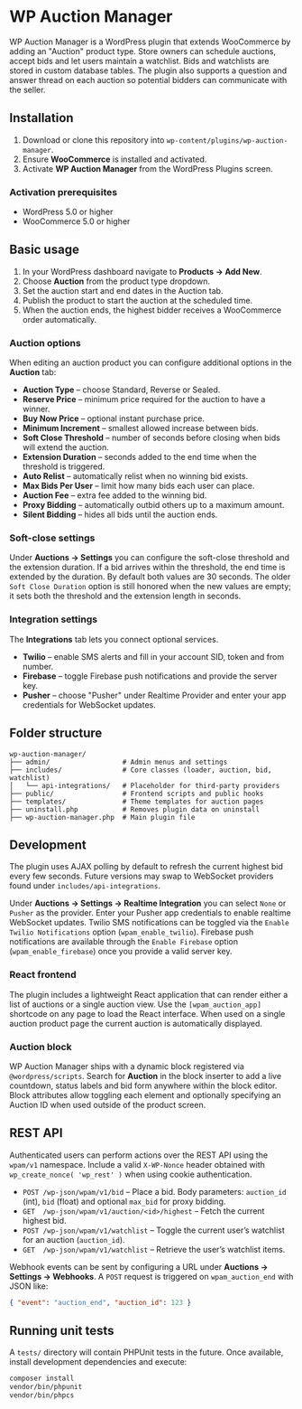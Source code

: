 # WP Auction Manager

WP Auction Manager is a WordPress plugin that extends WooCommerce by adding an "Auction" product type. Store owners can schedule auctions, accept bids and let users maintain a watchlist. Bids and watchlists are stored in custom database tables.
The plugin also supports a question and answer thread on each auction so potential bidders can communicate with the seller.

## Installation

1. Download or clone this repository into `wp-content/plugins/wp-auction-manager`.
2. Ensure **WooCommerce** is installed and activated.
3. Activate **WP Auction Manager** from the WordPress Plugins screen.

### Activation prerequisites

- WordPress 5.0 or higher
- WooCommerce 5.0 or higher

## Basic usage

1. In your WordPress dashboard navigate to **Products → Add New**.
2. Choose **Auction** from the product type dropdown.
3. Set the auction start and end dates in the Auction tab.
4. Publish the product to start the auction at the scheduled time.
5. When the auction ends, the highest bidder receives a WooCommerce order automatically.

### Auction options

When editing an auction product you can configure additional options in the **Auction** tab:

- **Auction Type** – choose Standard, Reverse or Sealed.
- **Reserve Price** – minimum price required for the auction to have a winner.
- **Buy Now Price** – optional instant purchase price.
- **Minimum Increment** – smallest allowed increase between bids.
- **Soft Close Threshold** – number of seconds before closing when bids will extend the auction.
- **Extension Duration** – seconds added to the end time when the threshold is triggered.
- **Auto Relist** – automatically relist when no winning bid exists.
- **Max Bids Per User** – limit how many bids each user can place.
- **Auction Fee** – extra fee added to the winning bid.
- **Proxy Bidding** – automatically outbid others up to a maximum amount.
- **Silent Bidding** – hides all bids until the auction ends.

### Soft-close settings

Under **Auctions → Settings** you can configure the soft-close threshold and the extension duration. If a bid arrives within the threshold, the end time is extended by the duration. By default both values are 30 seconds.
The older `Soft Close Duration` option is still honored when the new values are empty; it sets both the threshold and the extension length in seconds.
### Integration settings

The **Integrations** tab lets you connect optional services.
- **Twilio** – enable SMS alerts and fill in your account SID, token and from number.
- **Firebase** – toggle Firebase push notifications and provide the server key.
- **Pusher** – choose "Pusher" under Realtime Provider and enter your app credentials for WebSocket updates.


## Folder structure

```text
wp-auction-manager/
├── admin/                  # Admin menus and settings
├── includes/               # Core classes (loader, auction, bid, watchlist)
│   └── api-integrations/   # Placeholder for third-party providers
├── public/                 # Frontend scripts and public hooks
├── templates/              # Theme templates for auction pages
├── uninstall.php           # Removes plugin data on uninstall
├── wp-auction-manager.php  # Main plugin file
```

## Development


The plugin uses AJAX polling by default to refresh the current highest bid every few seconds.
Future versions may swap to WebSocket providers found under `includes/api-integrations`.

Under **Auctions → Settings → Realtime Integration** you can select `None` or `Pusher` as the provider. Enter your Pusher app credentials to enable realtime WebSocket updates.
Twilio SMS notifications can be toggled via the `Enable Twilio Notifications` option (`wpam_enable_twilio`).
Firebase push notifications are available through the `Enable Firebase` option (`wpam_enable_firebase`) once you provide a valid server key.

### React frontend

The plugin includes a lightweight React application that can render either a list of auctions or a single auction view. Use the `[wpam_auction_app]` shortcode on any page to load the React interface. When used on a single auction product page the current auction is automatically displayed.

### Auction block

WP Auction Manager ships with a dynamic block registered via `@wordpress/scripts`. Search for **Auction** in the block inserter to add a live countdown, status labels and bid form anywhere within the block editor. Block attributes allow toggling each element and optionally specifying an Auction ID when used outside of the product screen.

## REST API

Authenticated users can perform actions over the REST API using the `wpam/v1` namespace. Include a valid `X-WP-Nonce` header obtained with `wp_create_nonce( 'wp_rest' )` when using cookie authentication.

- `POST /wp-json/wpam/v1/bid` – Place a bid. Body parameters: `auction_id` (int), `bid` (float) and optional `max_bid` for proxy bidding.
- `GET  /wp-json/wpam/v1/auction/<id>/highest` – Fetch the current highest bid.
- `POST /wp-json/wpam/v1/watchlist` – Toggle the current user’s watchlist for an auction (`auction_id`).
- `GET  /wp-json/wpam/v1/watchlist` – Retrieve the user’s watchlist items.

Webhook events can be sent by configuring a URL under **Auctions → Settings → Webhooks**. A `POST` request is triggered on `wpam_auction_end` with JSON like:

```json
{ "event": "auction_end", "auction_id": 123 }
```

## Running unit tests

A `tests/` directory will contain PHPUnit tests in the future. Once available, install development dependencies and execute:

```bash
composer install
vendor/bin/phpunit
vendor/bin/phpcs
```
